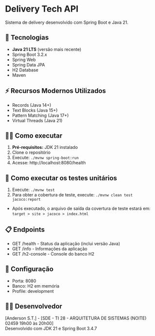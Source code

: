 # Delivery Tech API

Sistema de delivery desenvolvido com Spring Boot e Java 21.

## 🚀 Tecnologias

- **Java 21 LTS** (versão mais recente)
- Spring Boot 3.2.x
- Spring Web
- Spring Data JPA
- H2 Database
- Maven

## ⚡ Recursos Modernos Utilizados

- Records (Java 14+)
- Text Blocks (Java 15+)
- Pattern Matching (Java 17+)
- Virtual Threads (Java 21)

## 🏃‍♂️ Como executar

1. **Pré-requisitos:** JDK 21 instalado
2. Clone o repositório
3. Execute: `./mvnw spring-boot:run`
4. Acesse: http://localhost:8080/health

## 🧪 Como executar os testes unitários

1. Execute: `./mvnw test`
1. Para obter a cobertura de teste, execute: `./mvnw clean test jacoco:report`
- Após executado, o arquivo de saída da covertura de teste estará em: `target > site > jacoco > index.html`

## 📋 Endpoints

- GET /health - Status da aplicação (inclui versão Java)
- GET /info - Informações da aplicação
- GET /h2-console - Console do banco H2

## 🔧 Configuração

- Porta: 8080
- Banco: H2 em memória
- Profile: development

## 👨‍💻 Desenvolvedor

[Anderson S.T.] - [SDE - TI 28 - ARQUITETURA DE SISTEMAS (NOITE) 02459 19h00 às 20h00]  
Desenvolvido com JDK 21 e Spring Boot 3.4.7
